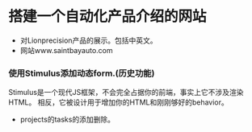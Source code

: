 # 搭建一个自动化产品介绍的网站

* 对Lionprecision产品的展示。包括中英文。
* 网站www.saintbayauto.com

### 使用Stimulus添加动态form.(历史功能)

Stimulus是一个现代JS框架，不会完全占据你的前端，事实上它不涉及渲染HTML。
相反，它被设计用于增加你的HTML和刚刚够好的behavior。

* projects的tasks的添加删除。
